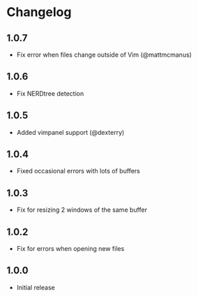 # Changelog

## 1.0.7

* Fix error when files change outside of Vim (@mattmcmanus)

## 1.0.6

* Fix NERDtree detection

## 1.0.5

* Added vimpanel support (@dexterry)

## 1.0.4

* Fixed occasional errors with lots of buffers

## 1.0.3

* Fix for resizing 2 windows of the same buffer

## 1.0.2

* Fix for errors when opening new files

## 1.0.0

* Initial release
